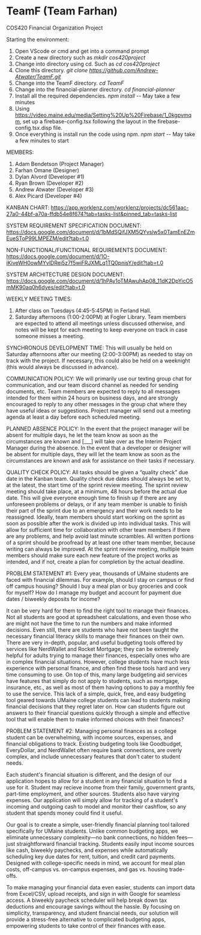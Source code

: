 # TeamF (Team Farhan)
COS420 Financial Organization Project

Starting the environment:
1) Open VScode or cmd and get into a command prompt
2) Create a new directory such as *mkdir cos420project*
3) Change into directory using cd. Such as *cd cos420project*
4) Clone this directory. *git clone https://github.com/Andrew-Atwater/TeamF.git*
5) Change into the TeamF directory. *cd TeamF*
6) Change into the financial-planner directory. *cd financial-planner*
7) Install all the required dependencies. *npm install* -- May take a few minutes
8) Using https://video.maine.edu/media/Setting%20Up%20Firebase/1_0kgpvmqm, set up a firebase-config.tsx following the layout in the firebase-config.tsx.disp file.
9) Once everything is install run the code using npm. *npm start* -- May take a few minutes to start

MEMBERS:
1) Adam Bendetson (Project Manager)
2) Farhan Omane (Designer)
3) Dylan Alvord (Developer #1)
4) Ryan Brown (Developer #2)
5) Andrew Atwater (Developer #3)
6) Alex Picard (Developer #4)

KANBAN CHART:
https://app.worklenz.com/worklenz/projects/dc561aac-27a0-44bf-a70a-ffdb54e8f674?tab=tasks-list&pinned_tab=tasks-list

SYSTEM REQUIREMENT SPECIFICATION DOCUMENT:
https://docs.google.com/document/d/1bMdSQifJXM5QYvslw5x0TamEnEZmEueSToP99LMPEZM/edit?tab=t.0

NON-FUNCTIONAL/FUNCTIONAL REQUIREMENTS DOCUMENT:
https://docs.google.com/document/d/1O-iKiveWH0owMYvlDRei5z7f5wiFRJXMLq1TQ0pnisY/edit?tab=t.0

SYSTEM ARCHITECTURE DESIGN DOCUMENT:
https://docs.google.com/document/d/1hPAy1oTMAwuhAp08_11dK2DpYicO5mMK90aq0h6dyes/edit?tab=t.0

WEEKLY MEETING TIMES: 
1) After class on Tuesdays (4:45-5:45PM) in Ferland Hall.
2) Saturday afternoons (1:00-2:00PM) at Fogler Library.
Team members are expected to attend all meetings unless discussed otherwise, and notes will be kept for each meeting to keep everyone on track in case someone misses a meeting.

SYNCHRONOUS DEVELOPMENT TIME: This will usually be held on Saturday afternoons after our meeting (2:00-3:00PM) as needed to stay on track with the project. 
If necessary, this could also be held on a weeknight (this would always be discussed in advance). 

COMMUNICATION POLICY: 
We will primarily use our texting group chat for communication, and our team discord channel as needed for sending documents, etc.
Team members are expected to reply to all messages intended for them within 24 hours on business days, 
and are strongly encouraged to reply to any other messages in the group chat where they have useful ideas or suggestions. 
Project manager will send out a meeting agenda at least a day before each scheduled meeting. 

PLANNED ABSENCE POLICY:
In the event that the project manager will be absent for multiple days, he let the team know as soon as the circumstances are known and [___] will take over as the Interim Project Manager during the absence. In the event that a developer or designer will be absent for multiple days, they will let the team know as soon as the circumstances are known and ask for assistance on their tasks if necessary.

QUALITY CHECK POLICY:
All tasks should be given a “quality check” due date in the Kanban team. 
Quality check due dates should always be set to, at the latest, the start time of the sprint review meeting.
The sprint review meeting should take place, at a minimum, 48 hours before the actual due date. 
This will give everyone enough time to finish up if there are any unforeseen problems or delays, or if any team member is unable to finish their part of the sprint due to an emergency and their work needs to be reassigned. 
Ideally, team members should start working on the sprint as soon as possible after the work is divided up into individual tasks. This will allow for sufficient time for collaboration with other team members if there are any problems, and help avoid last minute scrambles. 
All written portions of a sprint should be proofread by at least one other team member, because writing can always be improved. 
At the sprint review meeting, multiple team members should make sure each new feature of the project works as intended, and if not, create a plan for completion by the actual deadline. 

PROBLEM STATEMENT #1:
Every year, thousands of UMaine students are faced with financial dilemmas. For example, should I stay on campus or find off campus housing? Should I buy a meal plan or buy groceries and cook for myself? How do I manage my budget and account for payment due dates / biweekly deposits for income? 

It can be very hard for them to find the right tool to manage their finances. Not all students are good at spreadsheet calculations, and even those who are might not have the time to run the numbers and make informed decisions. Even still, there are students who have not been taught the necessary financial literacy skills to manage their finances on their own. There are very in-depth, popular, and useful budgeting tools offered by services like NerdWallet and Rocket Mortgage; they can be extremely helpful for adults trying to manage their finances, especially ones who are in complex financial situations. However, college students have much less experience with personal finance, and often find these tools hard and very time consuming to use. On top of this, many large budgeting aid services have features that simply do not apply to students, such as mortgage, insurance, etc., as well as most of them having options to pay a monthly fee to use the service. This lack of a simple, quick, free, and easy budgeting tool geared towards UMaine college students can lead to students making financial decisions that they regret later on. How can students figure out answers to their financial questions quickly through a simple and effective tool that will enable them to make informed choices with their finances?


PROBLEM STATEMENT #2: 
Managing personal finances as a college student can be overwhelming, with income sources, expenses, and financial obligations to track. Existing budgeting tools like Goodbudget, EveryDollar, and NerdWallet often require bank connections, are overly complex, and include unnecessary features that don't cater to student needs. 

Each student's financial situation is different, and the design of our application hopes to allow for a student in any financial situation to find a use for it. Student may recieve income from their family, government grants, part-time employment, and other sources. Students also have varying expenses. Our application will simply allow for tracking of a student's incoming and outgoing cash to model and monitor their cashflow, so any student that spends money could find it useful.

Our goal is to create a simple, user-friendly financial planning tool tailored specifically for UMaine students. Unlike common budgeting apps, we eliminate unnecessary complexity—no bank connections, no hidden fees—just straightforward financial tracking. Students easily input income sources like cash, biweekly paychecks, and expenses while automatically scheduling key due dates for rent, tuition, and credit card payments. Designed with college-specific needs in mind, we account for meal plan costs, off-campus vs. on-campus expenses, and gas vs. housing trade-offs. 

To make managing your financial data even easier, students can import data from Excel/CSV, upload receipts, and sign in with Google for seamless access. A biweekly paycheck scheduler will help break down tax deductions and encourage savings without the hassle. By focusing on simplicity, transparency, and student financial needs, our solution will provide a stress-free alternative to complicated budgeting apps, empowering students to take control of their finances with ease.
